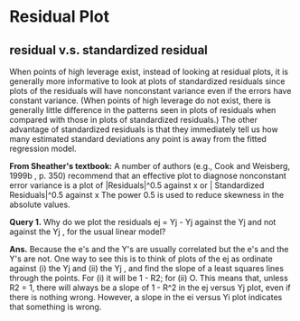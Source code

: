 # Residual Plot

## residual v.s. standardized residual


When points of high leverage exist, instead of looking at residual plots, it is generally more informative to
look at plots of standardized residuals since plots of the residuals will have nonconstant variance even if the
errors have constant variance. (When points of high leverage do not exist, there is generally little difference
in the patterns seen in plots of residuals when compared with those in plots of standardized residuals.) The
other advantage of standardized residuals is that they immediately tell us how many estimated standard
deviations any point is away from the fitted regression model.


**From Sheather's textbook:**
A number of authors (e.g., Cook and Weisberg, 1999b , p. 350) recommend that
an effective plot to diagnose nonconstant error variance is a plot of
|Residuals|^0.5 against x
or
| Standardized Residuals|^0.5 against x
The power 0.5 is used to reduce skewness in the absolute values.


**Query 1.** Why do we plot the residuals ej = Yj - Yj against the Yj and not against
the Yj , for the usual linear model?

**Ans.** Because the e's and the Y's are usually correlated but the e's and the Y's
are not. One way to see this is to think of plots of the ej as ordinate against (i) the Yj
and (ii) the Yj , and find the slope of a least squares lines through the points. For (i)
it will be 1 - R2; for (ii) O. This means that, unless R2 = 1, there will always be a
slope of 1 - R^2 in the ej versus Yj plot, even if there is nothing wrong. However, a
slope in the ei versus Yi plot indicates that something is wrong.
